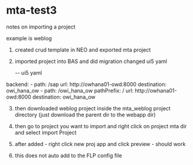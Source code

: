 # mta-test3

notes on importing a project

example is weblog

1) created crud template in NEO and exported mta project

2) imported project into BAS and did migration
    changed ui5 yaml

    -- ui5 yaml

 backend:
          - path: /sap
            url: http://owhana01-owd:8000
            destination: owi_hana_ow
          - path: /owi_hana_ow
            pathPrefix: /
            url: http://owhana01-owd:8000
            destination: owi_hana_ow

3) then downloaded weblog project inside the mta_weblog project directory (just download the parent dir to the webapp dir)            

4) then go to project you want to import and right click on project mta dir and select import Project

5) after added - right click new proj app and click preview - should work

6) this does not auto add to the FLP config file

